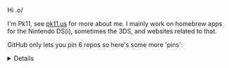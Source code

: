 Hi .o/

I'm Pk11, see [pk11.us](https://pk11.us) for more about me. I mainly work on homebrew apps for the Nintendo DS(i), sometimes the 3DS, and websites related to that.

GitHub only lets you pin 6 repos so here's some more 'pins':

<details>

I link the upstream repo in cases where my contributions are PRs and my own fork in cases where I have created a fork without the intention of my changes being merged upstream.

> [**NTM**](https://github.com/Epicpkmn11/NTM)    
> *Forked from JeffRuLz/TMFH*    
> NAND Title Manager for DSi    
> C, GPLv3

> [**dsi-camera**](https://github.com/Epicpkmn11/dsi-camera)    
> A simple example homebrew app that can use the DSi's cameras    
> C, Unlicense

> [**pk11.us**](https://github.com/Epicpkmn11/pk11.us)    
> Pk11's website    
> HTML/Markdown, MIT

> [DS-Homebrew/**nds-bootstrap**](https://github.com/DS-Homebrew/nds-bootstrap)    
> Boot an nds file   
> C, GPLv3

> [**NitroHax3DS**](https://github.com/Epicpkmn11/NitroHax3DS)    
> *Forked from ahezard/NitroHax3DS*    
> NitroHax cheat tool for Nintendo DS games, ported to Nintendo DSi / 3DS and modified to load from a usrcheat.dat database    
> C++, GPLv3
  
> [RocketRobz/**hiyaCFW**](https://github.com/RocketRobz/hiyaCFW)   
> World's FIRST Nintendo DSi CFW!   
> C, GPLv3

> [cfw-guide/**dsi.cfw.guide**](https://github.com/cfw-guide/dsi.cfw.guide)   
> A complete Nintendo DSi homebrew guide, from stock to HiyaCFW.   
> Markdown, MIT

> [**bad-apple-html**](https://github.com/Epicpkmn11/bad-apple-html)     
> Bad Apple!! in pure HTML (no CSS or JS)    
> HTML, GPLv3

> [**discord-sms-bot**](https://github.com/Epicpkmn11/discord-sms-bot)    
> Bridges a Discord channel to SMS    
> JavaScript, MIT

> [**art**](https://github.com/Epicpkmn11/art)    
> Various non-code projects of mine, including profile pictures, 3D animations, music, and such    
> CC0
  
</details>
